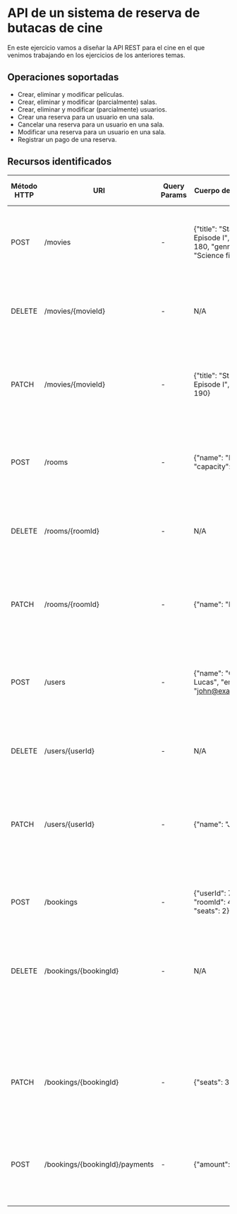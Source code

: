 # API de un sistema de reserva de butacas de cine

En este ejercicio vamos a diseñar la API REST para el cine en el que venimos trabajando en los ejercicios de los
anteriores temas.

## Operaciones soportadas

- Crear, eliminar y modificar películas.
- Crear, eliminar y modificar (parcialmente) salas.
- Crear, eliminar y modificar (parcialmente) usuarios.
- Crear una reserva para un usuario en una sala.
- Cancelar una reserva para un usuario en una sala.
- Modificar una reserva para un usuario en una sala.
- Registrar un pago de una reserva.

## Recursos identificados

| Método HTTP | URI                            | Query Params | Cuerpo de la Petición                                                          | Cuerpo de la Respuesta                                                                           | Códigos de Respuesta                                                                 |
|-------------|--------------------------------|--------------|--------------------------------------------------------------------------------|--------------------------------------------------------------------------------------------------|--------------------------------------------------------------------------------------|
| POST        | /movies                        | -            | {"title": "Star Wars: Episode I", "duration": 180, "genre": "Science fiction"} | {"movieId": 123, "title": "StStar Wars: Episode I", "duration": 180, "genre": "Science fiction"} | 201 Created  <br/> 400 Bad Request  <br/> 500 Internal Server Error                  |
| DELETE      | /movies/{movieId}              | -            | N/A                                                                            | {"message": "Movie deleted"}                                                                     | 200 OK  <br/> 404 Not Found   <br/> 500 Internal Server Error                        |
| PATCH       | /movies/{movieId}              | -            | {"title": "StStar Wars: Episode I", "duration": 190}                           | {"movieId": 123, "title": "StStar Wars: Episode I", "duration": 190, "genre": "Science fiction"} | 200 OK   <br/> 400 Bad Request  <br/> 404 Not Found  <br/> 500 Internal Server Error |
| POST        | /rooms                         | -            | {"name": "Room 1", "capacity": 100}                                            | {"roomId": 456, "name": "Room 1", "capacity": 100}                                               | 201 Created   <br/> 400 Bad Request  <br/> 500 Internal Server Error                 |
| DELETE      | /rooms/{roomId}                | -            | N/A                                                                            | {"message": "Room deleted"}                                                                      | 200 OK  <br/> 404 Not Found  <br/> 500 Internal Server Error                         |
| PATCH       | /rooms/{roomId}                | -            | {"name": "Room A"}                                                             | {"roomId": 456, "name": "Room A", "capacity": 100}                                               | 200 OK   <br/> 400 Bad Request <br/> 404 Not Found   <br/> 500 Internal Server Error |
| POST        | /users                         | -            | {"name": "George Lucas", "email": "john@example.com"}                          | {"userId": 789, "name": "George Lucas", "email": "john@example.com"}                             | 201 Created  <br/> 400 Bad Request  <br/> 500 Internal Server Error                  |
| DELETE      | /users/{userId}                | -            | N/A                                                                            | {"message": "User deleted"}                                                                      | 200 OK   <br/> 404 Not Found   <br/> 500 Internal Server Error                       |
| PATCH       | /users/{userId}                | -            | {"name": "Jane Doe"}                                                           | {"userId": 789, "name": "Jane Doe", "email": "john@example.com"}                                 | 200 OK   <br/> 400 Bad Request <br/> 404 Not Found   <br/> 500 Internal Server Error |
| POST        | /bookings                      | -            | {"userId": 789, "roomId": 456, "seats": 2}                                     | {"bookingId": 101, "userId": 789, "roomId": 456, "seats": 2}                                     | 201 Created    <br/> 400 Bad Request  <br/> 500 Internal Server Error                |
| DELETE      | /bookings/{bookingId}          | -            | N/A                                                                            | {"message": "Booking cancelled"}                                                                 | 200 OK  <br/> 404 Not Found   <br/> 500 Internal Server Error                        |
|             |                                |              |                                                                                |                                                                                                  | 500 Internal Server Error                                                            |
| PATCH       | /bookings/{bookingId}          | -            | {"seats": 3}                                                                   | {"bookingId": 101, "userId": 789, "roomId": 456, "seats": 3}                                     | 200 OK  <br/> 400 Bad Request <br/> 404 Not Found   <br/> 500 Internal Server Error  |
| POST        | /bookings/{bookingId}/payments | -            | {"amount": 20}                                                                 | {"bookingId": 101, "userId": 789, "roomId": 456, "seats": 2, "amount": 20, "status": "Paid"}     | 200 OK <br/> 400 Bad Request <br/> 404 Not Found   <br/> 500 Internal Server Error   |

